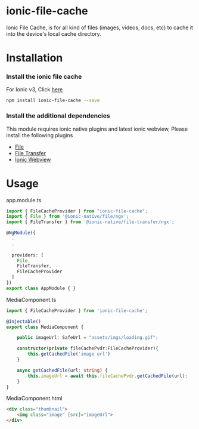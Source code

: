 # ionic-file-cache

Ionic File Cache, is for all kind of files (images, videos, docs, etc) to cache it into the device's local cache directory. 

# Installation

### Install the ionic file cache

For Ionic v3, Click [here](https://github.com/amindia/ionic-file-cache/tree/ionicv3)

```bash
npm install ionic-file-cache --save
```

### Install the additional dependencies

This module requires ionic native plugins and latest ionic webview, Please install the following plugins
+ [File](https://ionicframework.com/docs/native/file)
+ [File Transfer](https://ionicframework.com/docs/native/file-transfer)
+ [Ionic Webview](https://github.com/ionic-team/cordova-plugin-ionic-webview)


# Usage

app.module.ts

```ts
import { FileCacheProvider } from "ionic-file-cache";
import { File } from '@ionic-native/file/ngx';
import { FileTransfer } from '@ionic-native/file-transfer/ngx';

@NgModule({
  .
  .
  .
  providers: [
    File.
    FileTransfer,
    FileCacheProvider    
  ]
})
export class AppModule { }
```

MediaComponent.ts
```ts
import { FileCacheProvider } from 'ionic-file-cache';

@Injectable()
export class MediaComponent {

    public imageUrl: SafeUrl = "assets/imgs/loading.gif";

    constructor(private fileCachePvdr:FileCacheProvider){
        this.getCachedFile('image url')
    }

    async getCachedFile(url: string) {
        this.imageUrl = await this.fileCachePvdr.getCachedFile(url);
    }
}
```

MediaComponent.html
```html
<div class="thumbnail">
    <img class="image" [src]="imageUrl">
</div>
```